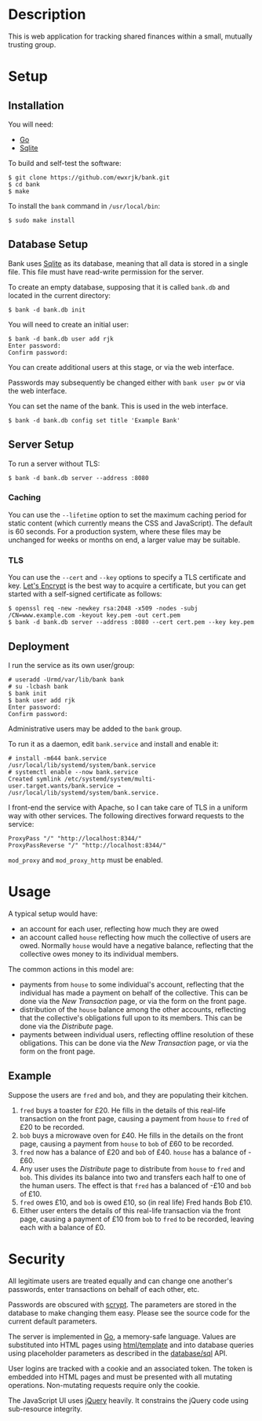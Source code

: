 # Description

This is web application for tracking shared finances within a small, mutually trusting group.

# Setup

## Installation

You will need:

- [Go](https://golang.org/)
- [Sqlite](https://www.sqlite.org/)

To build and self-test the software:

    $ git clone https://github.com/ewxrjk/bank.git
    $ cd bank
    $ make

To install the `bank` command in `/usr/local/bin`:

    $ sudo make install

## Database Setup

Bank uses [Sqlite](https://www.sqlite.org/) as its database,
meaning that all data is stored in a single file.
This file must have read-write permission for the server.

To create an empty database,
supposing that it is called `bank.db`
and located in the current directory:

    $ bank -d bank.db init

You will need to create an initial user:

    $ bank -d bank.db user add rjk
    Enter password:
    Confirm password:

You can create additional users at this stage,
or via the web interface.

Passwords may subsequently be changed either with `bank user pw` or via the web interface.

You can set the name of the bank.
This is used in the web interface.

    $ bank -d bank.db config set title 'Example Bank'

## Server Setup

To run a server without TLS:

    $ bank -d bank.db server --address :8080

### Caching

You can use the `--lifetime` option to set the maximum caching period for static content
(which currently means the CSS and JavaScript).
The default is 60 seconds.
For a production system, where these files may be unchanged for weeks or months on end,
a larger value may be suitable.

### TLS

You can use the `--cert` and `--key` options to specify a TLS certificate and key.
[Let's Encrypt](https://letsencrypt.org/) is the best way to acquire a certificate,
but you can get started with a self-signed certificate as follows:

    $ openssl req -new -newkey rsa:2048 -x509 -nodes -subj /CN=www.example.com -keyout key.pem -out cert.pem
    $ bank -d bank.db server --address :8080 --cert cert.pem --key key.pem

## Deployment

I run the service as its own user/group:

    # useradd -Urmd/var/lib/bank bank
    # su -lcbash bank
    $ bank init
    $ bank user add rjk
    Enter password:
    Confirm password:

Administrative users may be added to the `bank` group.

To run it as a daemon,
edit `bank.service` and install and enable it:

    # install -m644 bank.service /usr/local/lib/systemd/system/bank.service
    # systemctl enable --now bank.service
    Created symlink /etc/systemd/system/multi-user.target.wants/bank.service → /usr/local/lib/systemd/system/bank.service.

I front-end the service with Apache,
so I can take care of TLS in a uniform way
with other services.
The following directives forward requests to the service:

	ProxyPass "/" "http://localhost:8344/"
	ProxyPassReverse "/" "http://localhost:8344/"

`mod_proxy` and `mod_proxy_http` must be enabled.

# Usage

A typical setup would have:

- an account for each user, reflecting how much they are owed
- an account called `house` reflecting how much the collective of users are owed.
Normally `house` would have a negative balance, reflecting that the collective owes money to its individual members.

The common actions in this model are:

- payments from `house` to some individual's account, reflecting that the individual has made a payment on behalf of the collective.
This can be done via the _New Transaction_ page, or via the form on the front page.
- distribution of the `house` balance among the other accounts,
reflecting that the collective's obligations full upon to its members.
This can be done via the _Distribute_ page.
- payments between individual users, reflecting offline resolution of these obligations.
This can be done via the _New Transaction_ page, or via the form on the front page.

## Example

Suppose the users are `fred` and `bob`, and they are populating their kitchen.

1. `fred` buys a toaster for £20.
He fills in the details of this real-life transaction on the front page,
causing a payment from `house` to `fred` of £20 to be recorded.
2. `bob` buys a microwave oven for £40.
He fills in the details on the front page,
causing a payment from `house` to `bob` of £60 to be recorded.
3. `fred` now has a balance of £20 and `bob` of £40.
`house` has a balance of -£60.
4. Any user uses the _Distribute_ page
to distribute from `house` to `fred` and `bob`.
This divides its balance into two and transfers each half to one of the human users.
The effect is that `fred` has a balanced of -£10 and `bob` of £10.
5. `fred` owes £10, and `bob` is owed £10, so (in real life) Fred hands Bob £10.
6. Either user enters the details of this real-life transaction via the front page,
causing a payment of £10 from `bob` to `fred` to be recorded,
leaving each with a balance of £0.

# Security

All legitimate users are treated equally
and can change one another's
passwords, enter transactions on behalf of
each other, etc.

Passwords are obscured with [scrypt](https://en.wikipedia.org/wiki/Scrypt).
The parameters are stored in the database to make changing them easy.
Please see the source code for the current default parameters.

The server is implemented in [Go](https://golang.org/),
a memory-safe language.
Values are substituted into HTML pages using [html/template](https://golang.org/pkg/html/template/)
and into database queries using placeholder parameters as described in the [database/sql](https://golang.org/pkg/database/sql/) API.

User logins are tracked with a cookie and an associated token.
The token is embedded into HTML pages
and must be presented with all mutating operations.
Non-mutating requests require only the cookie.

The JavaScript UI uses [jQuery](https://jquery.com/) heavily.
It constrains the jQuery code using sub-resource integrity.

